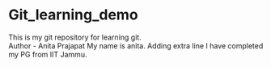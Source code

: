 # Git_learning_demo
This is my git repository for learning git.
<br>
Author - Anita Prajapat
My name is anita.
Adding extra line
I have completed my PG from IIT Jammu.